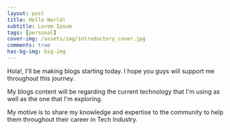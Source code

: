 ```yaml
---
layout: post
title: Hello World!
subtitle: Lorem Ipsum
tags: [personal]
cover-img: /assets/img/introductory_cover.jpg
comments: true
has-bg-img: big-img
---
```


Hola!, I'll be making blogs starting today. I hope you guys will support me throughout this journey.

My blogs content will be regarding the current technology that I'm using as well as the one that
I'm exploring.

My motive is to share my knowledge and expertise to the community to help them throughout their career
in Tech Industry.
